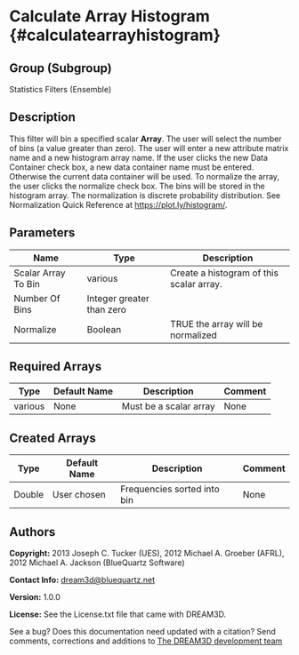 Calculate Array Histogram {#calculatearrayhistogram}
==========

## Group (Subgroup) ##
Statistics Filters (Ensemble)

## Description ##
This filter will bin a specified scalar **Array**.  The user will select the number of bins (a value greater than zero). The user will enter a new attribute matrix name and a new histogram array name. If the user clicks the new Data Container check box, a new data container name must be entered. Otherwise the current data container will be used. To normalize the array, the user clicks the normalize check box.  The bins will be stored in the histogram array. The normalization is discrete probability distribution. See Normalization Quick Reference at https://plot.ly/histogram/. 

## Parameters ##

| Name | Type | Description |
|------|------| ----------- |
| Scalar Array To Bin | various | Create a histogram of this scalar array. |
| Number Of Bins | Integer greater than zero | |
| Normalize | Boolean | TRUE the array will be normalized |

## Required Arrays ##

| Type | Default Name | Description | Comment |
|------|--------------|-------------|---------|
| various | None | Must be a scalar array | None |

## Created Arrays ##
| Type | Default Name | Description | Comment |
|------|--------------|-------------|---------|
| Double | User chosen | Frequencies sorted into bin | None |

## Authors ##

**Copyright:** 2013 Joseph C. Tucker (UES), 2012 Michael A. Groeber (AFRL), 2012 Michael A. Jackson (BlueQuartz Software)

**Contact Info:** dream3d@bluequartz.net

**Version:** 1.0.0

**License:**  See the License.txt file that came with DREAM3D.




See a bug? Does this documentation need updated with a citation? Send comments, corrections and additions to [The DREAM3D development team](mailto:dream3d@bluequartz.net?subject=Documentation%20Correction)

